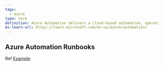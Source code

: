 ```yaml
---
tags:
  - azure
type: term
definition: Azure Automation delivers a cloud-based automation, operating system updates, and configuration service that supports consistent management across your Azure and non-Azure environments.
ms-learn-url: https://learn.microsoft.com/en-us/azure/automation/
---
```


## Azure Automation Runbooks

Ref [Example](https://learn.microsoft.com/en-us/azure/automation/learn/powershell-runbook-managed-identity#create-powershell-runbook)

